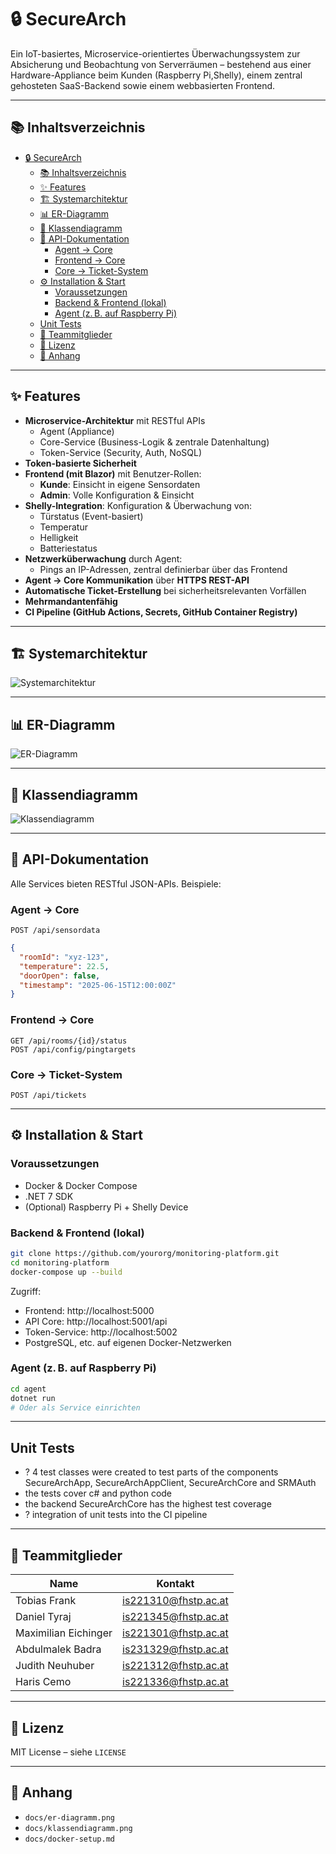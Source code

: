 # 🔒 SecureArch

Ein IoT-basiertes, Microservice-orientiertes Überwachungssystem zur Absicherung und Beobachtung von Serverräumen – bestehend aus einer Hardware-Appliance beim Kunden (Raspberry Pi,Shelly), einem zentral gehosteten SaaS-Backend sowie einem webbasierten Frontend.

---

## 📚 Inhaltsverzeichnis

- [🔒 SecureArch](#-securearch)
  - [📚 Inhaltsverzeichnis](#-inhaltsverzeichnis)
  - [✨ Features](#-features)
  - [🏗️ Systemarchitektur](#️-systemarchitektur)
  - [📊 ER-Diagramm](#-er-diagramm)
  - [🧱 Klassendiagramm](#-klassendiagramm)
  - [📡 API-Dokumentation](#-api-dokumentation)
    - [Agent → Core](#agent--core)
    - [Frontend → Core](#frontend--core)
    - [Core → Ticket-System](#core--ticket-system)
  - [⚙️ Installation \& Start](#️-installation--start)
    - [Voraussetzungen](#voraussetzungen)
    - [Backend \& Frontend (lokal)](#backend--frontend-lokal)
    - [Agent (z. B. auf Raspberry Pi)](#agent-zb-auf-raspberry-pi)
  - [Unit Tests](#unit-tests)
  - [👥 Teammitglieder](#-teammitglieder)
  - [📄 Lizenz](#-lizenz)
  - [📎 Anhang](#-anhang)

---

## ✨ Features

- **Microservice-Architektur** mit RESTful APIs
    - Agent (Appliance)
    - Core-Service (Business-Logik & zentrale Datenhaltung)
    - Token-Service (Security, Auth, NoSQL)
- **Token-basierte Sicherheit**
- **Frontend (mit Blazor)** mit Benutzer-Rollen:
    - **Kunde**: Einsicht in eigene Sensordaten
    - **Admin**: Volle Konfiguration & Einsicht
- **Shelly-Integration**: Konfiguration & Überwachung von:
    - Türstatus (Event-basiert)
    - Temperatur
    - Helligkeit 
    - Batteriestatus
- **Netzwerküberwachung** durch Agent:
    - Pings an IP-Adressen, zentral definierbar über das Frontend
- **Agent → Core Kommunikation** über **HTTPS REST-API**
- **Automatische Ticket-Erstellung** bei sicherheitsrelevanten Vorfällen
- **Mehrmandantenfähig**
- **CI Pipeline (GitHub Actions, Secrets, GitHub Container Registry)**

---

## 🏗️ Systemarchitektur

![Systemarchitektur](./docs/architektur.png)

---

## 📊 ER-Diagramm

![ER-Diagramm](./docs/er-diagramm.png)

---

## 🧱 Klassendiagramm

![Klassendiagramm](./docs/klassendiagramm.png)

---

## 📡 API-Dokumentation

Alle Services bieten RESTful JSON-APIs. Beispiele:

### Agent → Core

`POST /api/sensordata`
```json
{
  "roomId": "xyz-123",
  "temperature": 22.5,
  "doorOpen": false,
  "timestamp": "2025-06-15T12:00:00Z"
}
```

### Frontend → Core

`GET /api/rooms/{id}/status`  
`POST /api/config/pingtargets`

### Core → Ticket-System

`POST /api/tickets`


---

## ⚙️ Installation & Start

### Voraussetzungen

- Docker & Docker Compose
- .NET 7 SDK
- (Optional) Raspberry Pi + Shelly Device

### Backend & Frontend (lokal)

```bash
git clone https://github.com/yourorg/monitoring-platform.git
cd monitoring-platform
docker-compose up --build
```

Zugriff:
- Frontend: http://localhost:5000
- API Core: http://localhost:5001/api
- Token-Service: http://localhost:5002
- PostgreSQL, etc. auf eigenen Docker-Netzwerken

### Agent (z. B. auf Raspberry Pi)

```bash
cd agent
dotnet run
# Oder als Service einrichten
```

---

## Unit Tests

- ? 4 test classes were created to test parts of the components SecureArchApp, SecureArchAppClient, SecureArchCore and SRMAuth
- the tests cover c# and python code
- the backend SecureArchCore has the highest test coverage
- ? integration of unit tests into the CI pipeline

---

## 👥 Teammitglieder

| Name                  | Kontakt               |
|-----------------------|-----------------------|
| Tobias Frank          | is221310@fhstp.ac.at  |
| Daniel Tyraj          | is221345@fhstp.ac.at  |
| Maximilian Eichinger  | is221301@fhstp.ac.at  |
| Abdulmalek Badra      | is231329@fhstp.ac.at  |
| Judith Neuhuber       | is221312@fhstp.ac.at  |
| Haris Cemo            | is221336@fhstp.ac.at  |

---

## 📄 Lizenz

MIT License – siehe `LICENSE`

---

## 📎 Anhang

- `docs/er-diagramm.png`
- `docs/klassendiagramm.png`
- `docs/docker-setup.md`
